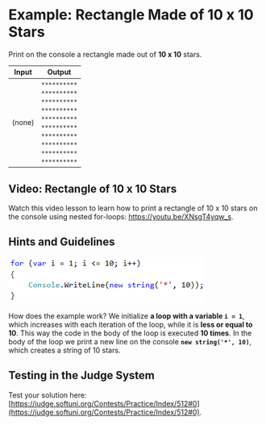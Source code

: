 # Example: Rectangle Made of 10 x 10 Stars

Print on the console a rectangle made out of **10 x 10** stars.

|Input|Output|
|---|---|
|(none)|<code>\*\*\*\*\*\*\*\*\*\*</code><br><code>\*\*\*\*\*\*\*\*\*\*</code><br><code>\*\*\*\*\*\*\*\*\*\*</code><br><code>\*\*\*\*\*\*\*\*\*\*</code><br><code>\*\*\*\*\*\*\*\*\*\*</code><br><code>\*\*\*\*\*\*\*\*\*\*</code><br><code>\*\*\*\*\*\*\*\*\*\*</code><br><code>\*\*\*\*\*\*\*\*\*\*</code><br><code>\*\*\*\*\*\*\*\*\*\*</code><br><code>\*\*\*\*\*\*\*\*\*\*</code>|

## Video: Rectangle of 10 x 10 Stars

Watch this video lesson to learn how to print a rectangle of 10 x 10 stars on the console using nested for-loops: https://youtu.be/XNsgT4yqw_s.

## Hints and Guidelines

![](/assets/chapter-6-images/01.Rectangle-of-10-x-10-stars-01.png)

How does the example work? We initialize **a loop with a variable `i = 1`**, which increases with each iteration of the loop, while it is **less or equal to 10**. This way the code in the body of the loop is executed **10 times**. In the body of the loop we print a new line on the console **`new string('*', 10)`**, which creates a string of 10 stars.

## Testing in the Judge System

Test your solution here: [https://judge.softuni.org/Contests/Practice/Index/512#0](https://judge.softuni.org/Contests/Practice/Index/512#0).

